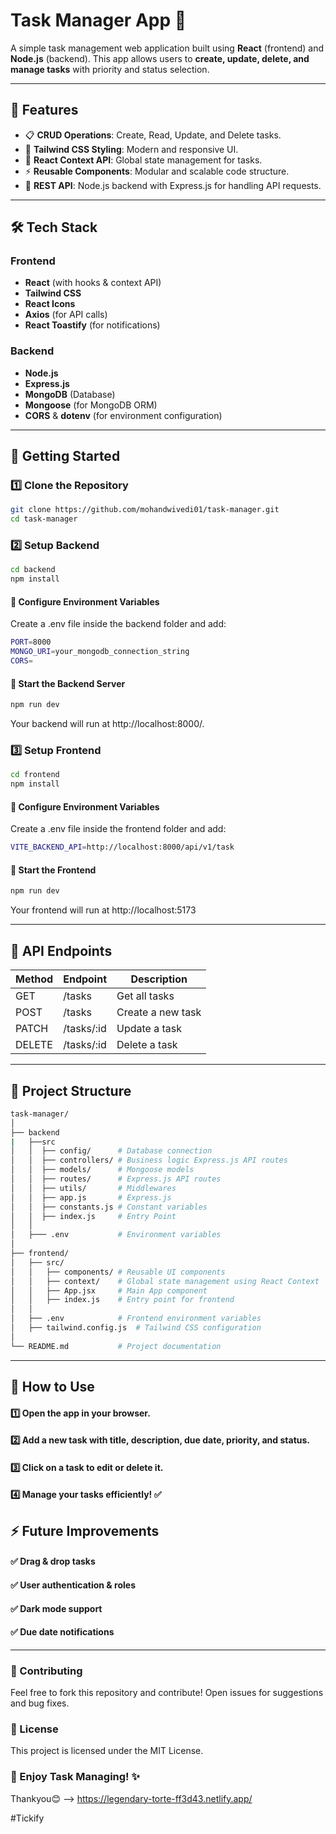 # Task Manager App 🚀  

A simple task management web application built using **React** (frontend) and **Node.js** (backend). This app allows users to **create, update, delete, and manage tasks** with priority and status selection.

---

## 📌 Features  
- 📋 **CRUD Operations**: Create, Read, Update, and Delete tasks.  
- 🎨 **Tailwind CSS Styling**: Modern and responsive UI.  
- 🎯 **React Context API**: Global state management for tasks.  
- ⚡ **Reusable Components**: Modular and scalable code structure.  
- 🔗 **REST API**: Node.js backend with Express.js for handling API requests.  

---

## 🛠️ Tech Stack  
### Frontend  
- **React** (with hooks & context API)  
- **Tailwind CSS**  
- **React Icons**  
- **Axios** (for API calls)  
- **React Toastify** (for notifications)  

### Backend  
- **Node.js**  
- **Express.js**  
- **MongoDB** (Database)  
- **Mongoose** (for MongoDB ORM)  
- **CORS** & **dotenv** (for environment configuration)  

---

## 🚀 Getting Started  
### 1️⃣ Clone the Repository  
```bash
git clone https://github.com/mohandwivedi01/task-manager.git
cd task-manager
```
### 2️⃣ Setup Backend
```bash
cd backend
npm install
```
#### 🔹 Configure Environment Variables
Create a .env file inside the backend folder and add:
```bash
PORT=8000
MONGO_URI=your_mongodb_connection_string
CORS=
```
#### 🔹 Start the Backend Server
```bash
npm run dev
```
Your backend will run at http://localhost:8000/.

### 3️⃣ Setup Frontend
```bash
cd frontend
npm install
```
#### 🔹 Configure Environment Variables
Create a .env file inside the frontend folder and add:
```bash
VITE_BACKEND_API=http://localhost:8000/api/v1/task
```
#### 🔹 Start the Frontend
```bash
npm run dev
```
Your frontend will run at http://localhost:5173

---

## 📡 API Endpoints
Method |	Endpoint   |	Description
-------|-------------|----------
GET    |	/tasks	   |  Get all tasks
POST	 |  /tasks	   |  Create a new task
PATCH	 |  /tasks/:id |  Update a task
DELETE |  /tasks/:id |  Delete a task

---

## 📂 Project Structure
```bash
task-manager/
│
├── backend
|   ├──src
│   │  ├── config/      # Database connection
│   │  ├── controllers/ # Business logic Express.js API routes
│   │  ├── models/      # Mongoose models
│   │  ├── routes/      # Express.js API routes
│   │  ├── utils/       # Middlewares
│   │  ├── app.js       # Express.js
│   │  ├── constants.js # Constant variables
│   │  ├── index.js     # Entry Point
│   │
│   ├─── .env           # Environment variables    
│   
├── frontend/
│   ├── src/
│   │   ├── components/ # Reusable UI components
│   │   ├── context/    # Global state management using React Context
│   │   ├── App.jsx     # Main App component
│   │   ├── index.js    # Entry point for frontend
│   │
│   ├── .env            # Frontend environment variables
│   ├── tailwind.config.js  # Tailwind CSS configuration
│
└── README.md           # Project documentation
```

---

## 🎯 How to Use
#### 1️⃣ Open the app in your browser.
#### 2️⃣ Add a new task with title, description, due date, priority, and status.
#### 3️⃣ Click on a task to edit or delete it.
#### 4️⃣ Manage your tasks efficiently! ✅


## ⚡ Future Improvements
#### ✅ Drag & drop tasks
#### ✅ User authentication & roles
#### ✅ Dark mode support
#### ✅ Due date notifications

---  

### 🤝 Contributing
Feel free to fork this repository and contribute! Open issues for suggestions and bug fixes.

### 📜 License
This project is licensed under the MIT License.

### 🚀 Enjoy Task Managing! ✨ 
Thankyou😊 --> https://legendary-torte-ff3d43.netlify.app/

#T i c k i f y 
 
